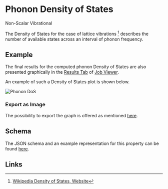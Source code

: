 # Phonon Density of States

<span class="btn badge b-success border-50">Non-Scalar</span> <span class="btn badge b-info border-50">Vibrational</span>

The Density of States for the case of lattice vibrations [^1] describes the number of available states across an interval of phonon frequency.

## Example

The final results for the computed phonon Density of States are also presented graphically in the [Results Tab](../../jobs/ui/results-tab.md) of [Job Viewer](../../jobs/ui/viewer.md). 

An example of such a Density of States plot is shown below.

![Phonon DoS](../../images/properties-directory//phonon-dos.png "Phonon DoS")

### Export as Image

The possibility to export the graph is offered as mentioned [here](../../properties/ui/viewer.md#export-as-images).

## Schema 

The JSON schema and an example representation for this property can be found [here](../../properties/data/list.md#phonon-density-of-states).

## Links

[^1]: [Wikipedia Density of States, Website](https://en.wikipedia.org/wiki/Density_of_states)
